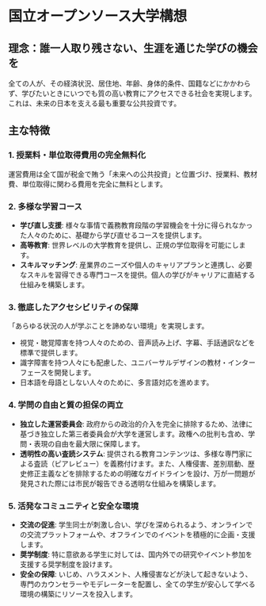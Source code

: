 # 国立オープンソース大学構想

## 理念：誰一人取り残さない、生涯を通じた学びの機会を
全ての人が、その経済状況、居住地、年齢、身体的条件、国籍などにかかわらず、学びたいときにいつでも質の高い教育にアクセスできる社会を実現します。これは、未来の日本を支える最も重要な公共投資です。

## 主な特徴
### 1. 授業料・単位取得費用の完全無料化
運営費用は全て国が税金で賄う「未来への公共投資」と位置づけ、授業料、教材費、単位取得に関わる費用を完全に無料とします。

### 2. 多様な学習コース
*   **学び直し支援**: 様々な事情で義務教育段階の学習機会を十分に得られなかった人々のために、基礎から学び直せるコースを提供します。
*   **高等教育**: 世界レベルの大学教育を提供し、正規の学位取得を可能にします。
*   **スキルマッチング**: 産業界のニーズや個人のキャリアプランと連携し、必要なスキルを習得できる専門コースを提供。個人の学びがキャリアに直結する仕組みを構築します。

### 3. 徹底したアクセシビリティの保障
「あらゆる状況の人が学ぶことを諦めない環境」を実現します。
*   視覚・聴覚障害を持つ人々のための、音声読み上げ、字幕、手話通訳などを標準で提供します。
*   識字障害を持つ人々にも配慮した、ユニバーサルデザインの教材・インターフェースを開発します。
*   日本語を母語としない人々のために、多言語対応を進めます。

### 4. 学問の自由と質の担保の両立
*   **独立した運営委員会**: 政府からの政治的介入を完全に排除するため、法律に基づき独立した第三者委員会が大学を運営します。政権への批判も含め、学問・表現の自由を最大限に保障します。
*   **透明性の高い査読システム**: 提供される教育コンテンツは、多様な専門家による査読（ピアレビュー）を義務付けます。また、人権侵害、差別扇動、歴史修正主義などを排除するための明確なガイドラインを設け、万が一問題が発見された際には市民が報告できる透明な仕組みを構築します。

### 5. 活発なコミュニティと安全な環境
*   **交流の促進**: 学生同士が刺激し合い、学びを深められるよう、オンラインでの交流プラットフォームや、オフラインでのイベントを積極的に企画・支援します。
*   **奨学制度**: 特に意欲ある学生に対しては、国内外での研究やイベント参加を支援する奨学制度を設けます。
*   **安全の保障**: いじめ、ハラスメント、人権侵害などが決して起きないよう、専門のカウンセラーやモデレーターを配置し、全ての学生が安心して学べる環境の構築にリソースを投入します。